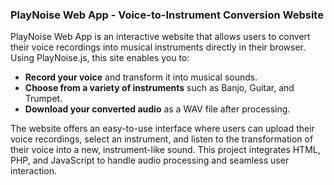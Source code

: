 ### PlayNoise Web App - Voice-to-Instrument Conversion Website

PlayNoise Web App is an interactive website that allows users to convert their voice recordings into musical instruments directly in their browser. Using PlayNoise.js, this site enables you to:

- **Record your voice** and transform it into musical sounds.
- **Choose from a variety of instruments** such as Banjo, Guitar, and Trumpet.
- **Download your converted audio** as a WAV file after processing.

The website offers an easy-to-use interface where users can upload their voice recordings, select an instrument, and listen to the transformation of their voice into a new, instrument-like sound. This project integrates HTML, PHP, and JavaScript to handle audio processing and seamless user interaction.
